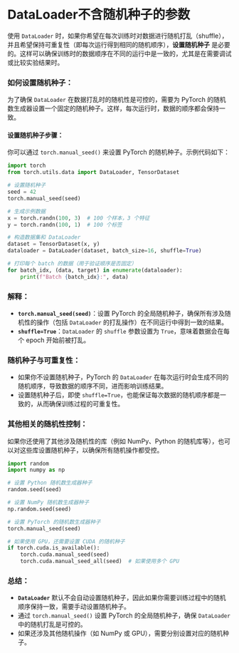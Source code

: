 # DataLoader不含随机种子的参数

使用 `DataLoader` 时，如果你希望在每次训练时对数据进行随机打乱（shuffle），并且希望保持可重复性（即每次运行得到相同的随机顺序），**设置随机种子** 是必要的。这样可以确保训练时的数据顺序在不同的运行中是一致的，尤其是在需要调试或比较实验结果时。

### 如何设置随机种子：

为了确保 `DataLoader` 在数据打乱时的随机性是可控的，需要为 PyTorch 的随机数生成器设置一个固定的随机种子。这样，每次运行时，数据的顺序都会保持一致。

#### 设置随机种子步骤：
你可以通过 `torch.manual_seed()` 来设置 PyTorch 的随机种子。示例代码如下：

```python
import torch
from torch.utils.data import DataLoader, TensorDataset

# 设置随机种子
seed = 42
torch.manual_seed(seed)

# 生成示例数据
x = torch.randn(100, 3)  # 100 个样本，3 个特征
y = torch.randn(100, 1)  # 100 个标签

# 构造数据集和 DataLoader
dataset = TensorDataset(x, y)
dataloader = DataLoader(dataset, batch_size=16, shuffle=True)

# 打印每个 batch 的数据（用于验证顺序是否固定）
for batch_idx, (data, target) in enumerate(dataloader):
    print(f"Batch {batch_idx}:", data)
```

### 解释：
- **`torch.manual_seed(seed)`**：设置 PyTorch 的全局随机种子，确保所有涉及随机性的操作（包括 `DataLoader` 的打乱操作）在不同运行中得到一致的结果。
- **`shuffle=True`**：`DataLoader` 的 `shuffle` 参数设置为 `True`，意味着数据会在每个 epoch 开始前被打乱。

### 随机种子与可重复性：
- 如果你不设置随机种子，PyTorch 的 `DataLoader` 在每次运行时会生成不同的随机顺序，导致数据的顺序不同，进而影响训练结果。
- 设置随机种子后，即使 `shuffle=True`，也能保证每次数据的随机顺序都是一致的，从而确保训练过程的可重复性。

### 其他相关的随机性控制：
如果你还使用了其他涉及随机性的库（例如 NumPy、Python 的随机库等），也可以对这些库设置随机种子，以确保所有随机操作都受控。

```python
import random
import numpy as np

# 设置 Python 随机数生成器种子
random.seed(seed)

# 设置 NumPy 随机数生成器种子
np.random.seed(seed)

# 设置 PyTorch 的随机数生成器种子
torch.manual_seed(seed)

# 如果使用 GPU，还需要设置 CUDA 的随机种子
if torch.cuda.is_available():
    torch.cuda.manual_seed(seed)
    torch.cuda.manual_seed_all(seed)  # 如果使用多个 GPU
```

### 总结：
- **`DataLoader`** 默认不会自动设置随机种子，因此如果你需要训练过程中的随机顺序保持一致，需要手动设置随机种子。
- 通过 `torch.manual_seed()` 设置 PyTorch 的全局随机种子，确保 `DataLoader` 中的随机打乱是可控的。
- 如果还涉及其他随机操作（如 NumPy 或 GPU），需要分别设置对应的随机种子。
